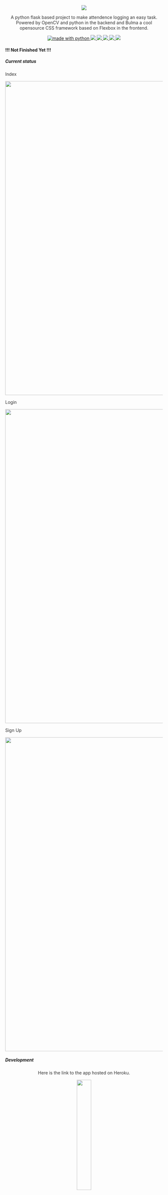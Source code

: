 <div align="center">
<img  src="media/autolog-logo.png">

<p style="color: #323232">
A python flask based project to make attendence logging an easy task. Powered by OpenCV and python in the backend and Bulma a cool opensource CSS framework based on Flexbox in the frontend.
</p>
</div>

<p align="center">
<a href="#">
<img src="https://img.shields.io/badge/PYTHON-3.8-f50057.svg?style=for-the-badge" alt="made with python">
</a>
<a href="#">
<img src="https://img.shields.io/badge/FLASK-1.1.2-f50057.svg?style=for-the-badge">
</a>
<a href="#">
<img src="https://img.shields.io/badge/BULMA-v0.9.1-f50057.svg?style=for-the-badge">
</a>
<a href="#">
<img src="https://img.shields.io/badge/OpenCV-4.2-f50057.svg?style=for-the-badge">
</a>
<a href="#">
<img src="https://img.shields.io/badge/DLIB-19.21-f50057.svg?style=for-the-badge">
</a>
<a href="#">
<img src="https://img.shields.io/badge/SQLAlchemy-1.3.20-f50057.svg?style=for-the-badge">
</a>
</p>

#### !!! Not Finished Yet !!!

##### Current status

<p style="color: #323232"> Index </p>
<img src="/media/index.png" style="float: center; margin-right: 10px;" width="1000"/>

<p style="color: #323232"> Login </p>
<img src="/media/login.png" style="float: center; margin-right: 10px;" width="1000"/>

<p style="color: #323232"> Sign Up </p>
<img src="/media/signup.png" style="float: center; margin-right: 10px;" width="1000"/>

##### Development

<div align="center">
<p style="color: #323232"> Here is the link to the app hosted on Heroku.</p>
<a href="https://faceregister.herokuapp.com/" target="_blank">
<img width=30% src="media/heroku-logo.png">
</a>
<p style="color: #323232">Note: The app might not be up at all time since it is still on development and might even be broken ! </p>
</div>

##### Readability

I've added comments for each and every line to the code to improve its readability for new users and for developers who might prefer to scale it in the future. It's completely modular and you can customize it for your use cases easily and effortlessly.

```python

#! env/usr/bin python

""" Necessary Imports """
import os
import cv2
import numpy as np

data_dir = "data/"
face_detector = cv2.CascadeClassifier("model/haarcascade_frontalface_default.xml")
face_recognizer = cv2.face.LBPHFaceRecognizer_create()

""" function to create data folder """


def assure_path_exists(path):
    dir = os.path.dirname(path)

    """ if it does not exist create it """
    if not os.path.exists(dir):
        os.makedirs(dir)


""" Function to draw text in an image """


def put_text(img, text, coords, color):

    cv2.putText(
        img,
        text,
        coords,
        cv2.FONT_HERSHEY_SIMPLEX,
        0.5,
        color,
        2,
    )


""" Function to parse Images and Labels """


def get_images_and_labels(data_dir):

    """Initialize empty arrays to hold our face samples
    and their respective ids"""
    face_samples, ids = [], []

    """ for each image in our data dir """
    for imgs in os.listdir(data_dir):
        img = os.path.join(data_dir, imgs)

        """ read the image using cv in grayscale """
        cv_img = cv2.imread(img, 0)

        """convert it into a numpy array """
        np_img = np.array(cv_img, "uint8")

        """ extract the image id from the name """
        Id = int(img.split("/")[1].split("-")[1])

        """ append the face samples and ids to the arrays """
        face_samples.append(np_img)
        ids.append(Id)

        return face_samples, ids


""" Function to draw frame around face """


def draw_frame(img, pt1, pt2, color, thick, r, d):
    x1, y1 = pt1
    x2, y2 = pt2

    """ Top left """
    cv2.line(img, (x1 + r, y1), (x1 + r + d, y1), color, thick)
    cv2.line(img, (x1, y1 + r), (x1, y1 + r + d), color, thick)
    cv2.ellipse(img, (x1 + r, y1 + r), (r, r), 180, 0, 90, color, thick)

    """ Top right """
    cv2.line(img, (x2 - r, y1), (x2 - r - d, y1), color, thick)
    cv2.line(img, (x2, y1 + r), (x2, y1 + r + d), color, thick)
    cv2.ellipse(img, (x2 - r, y1 + r), (r, r), 270, 0, 90, color, thick)

    """ Bottom left """
    cv2.line(img, (x1 + r, y2), (x1 + r + d, y2), color, thick)
    cv2.line(img, (x1, y2 - r), (x1, y2 - r - d), color, thick)
    cv2.ellipse(img, (x1 + r, y2 - r), (r, r), 90, 0, 90, color, thick)

    """ Bottom right """
    cv2.line(img, (x2 - r, y2), (x2 - r - d, y2), color, thick)
    cv2.line(img, (x2, y2 - r), (x2, y2 - r - d), color, thick)
    cv2.ellipse(img, (x2 - r, y2 - r), (r, r), 0, 0, 90, color, thick)


""" A function to capture datat from webcam """


def capture_data(name, reg_id, src=1, ext_window=True):

    """ Grab the frame from the camera """
    cap = cv2.VideoCapture(src)

    """ Declare variables """

    ext_window = True
    img_count = 0
    total_img_count = 200
    assure_path_exists(data_dir)

    while True:

        """ Grab frame """
        ret, frame = cap.read()

        """ If it returned true """
        if ret:

            """ Convert the frame to grayscale easy to work on """
            gray = cv2.cvtColor(frame, cv2.COLOR_BGR2GRAY)

            """ Detect all the faces """
            faces = face_detector.detectMultiScale(
                gray, scaleFactor=1.3, minNeighbors=5, minSize=(30, 30)
            )

            """ for each detected face """
            for (x, y, w, h) in faces:

                """ draws the frame around their face """
                draw_frame(frame, (x, y), (x + w, y + h), (255, 255, 255), 2, 10, 10)

                """ increment the counter """
                img_count += 1
                count_text = f"count: {img_count}/{total_img_count}"

                """ write the total no of images grabbed to the frame """
                img = put_text(
                    frame,
                    count_text,
                    (x + 20, y - 20),
                    (255, 255, 255),
                )

                """ Save these faces frames to the data folder which
                can be used to train the LBPH face recognizer """
                img_name = f"{str(name)}-{str(reg_id)}-{str(img_count)}.jpg"
                cv2.imwrite(
                    os.path.join(data_dir, img_name),
                    gray[y : y + h, x : x + w],
                )

                """ If ext_win flag is set show external window
                will not work on server without native cams """
                if ext_window:
                    cv2.imshow("data_capture", frame)

            """ if the img count recieved our necessary limit break the loop """
            if cv2.waitKey(1) & 0xFF == ord("q"):
                break
            elif img_count > total_img_count:
                break

            """ encode the frames to bytes to display it """
            _, buffer = cv2.imencode(".jpg", frame)
            frame = buffer.tobytes()
            yield b"--frame\r\n" b"Content-Type: image/jpeg\r\n\r\n" + frame + b"\r\n"

    cap.release()
    cv2.destroyAllWindows()


""" Function to train the face recognition model """


def train_model():

    """ get the face samples and ids for training """
    face_samples, ids = get_images_and_labels(data_dir)

    """ train the model """
    face_recognizer.train(face_samples, np.array(ids))
```

:pen:
